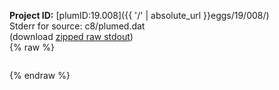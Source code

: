 **Project ID:** [plumID:19.008]({{ '/' | absolute_url }}eggs/19/008/)  
Stderr for source:  c8/plumed.dat   
(download [zipped raw stdout](plumed.dat.plumed.stdout.txt.zip))  
{% raw %}
<pre>
</pre>
{% endraw %}
